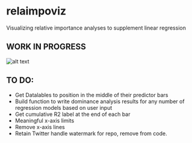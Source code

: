# relaimpoviz
Visualizing relative importance analyses to supplement linear regression

## WORK IN PROGRESS

![alt text](https://github.com/AJThurston/relaimpoviz/blob/master/relimpo.png)

## TO DO:
- Get Datalables to position in the middle of their predictor bars
- Build function to write dominance analysis results for any number of regression models based on user input
- Get cumulative R2 label at the end of each bar
- Meaningful x-axis limits
- Remove x-axis lines
- Retain Twitter handle watermark for repo, remove from code.
